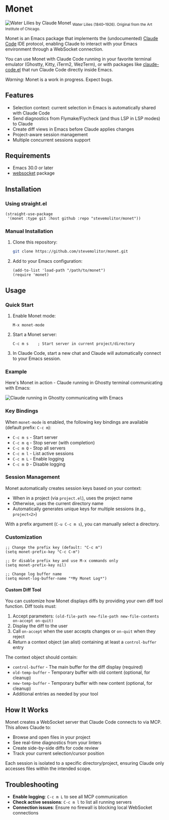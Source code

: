 # Monet

![Water Lilies by Claude Monet](https://cdn.zappy.app/669c203862db189e5bfd2055f3a99bc4.png)
<sub>Water Lilies (1840–1926). Original from the Art Institute of Chicago.</sub>

Monet is an Emacs package that implements the (undocumented) [Claude Code](https://docs.anthropic.com/en/docs/claude-code) IDE protocol, enabling Claude to interact with your Emacs environment through a WebSocket connection.

You can use Monet with Claude Code running in your favorite terminal emulator (Ghostty, Kitty, iTerm2, WezTerm), or with packages like [claude-code.el](https://github.com/stevemolitor/claude-code.el) that run Claude Code directly inside Emacs.

_Warning:_ Monet is a work in progress. Expect bugs. 

## Features

- Selection context: current selection in Emacs is automatically shared with Claude Code
- Send diagnostics from Flymake/Flycheck (and thus LSP in LSP modes) to Claude
- Create diff views in Emacs before Claude applies changes
- Project-aware session management
- Multiple concurrent sessions support

## Requirements

- Emacs 30.0 or later
- [websocket](https://github.com/ahyatt/emacs-websocket) package

## Installation

### Using straight.el

```elisp
(straight-use-package
 '(monet :type git :host github :repo "stevemolitor/monet"))
```

### Manual Installation

1. Clone this repository:
   ```bash
   git clone https://github.com/stevemolitor/monet.git
   ```

2. Add to your Emacs configuration:
   ```elisp
   (add-to-list 'load-path "/path/to/monet")
   (require 'monet)
   ```

## Usage

### Quick Start

1. Enable Monet mode:
   ```elisp
   M-x monet-mode
   ```

2. Start a Monet server:
   ```
   C-c m s    ; Start server in current project/directory
   ```

3. In Claude Code, start a new chat and Claude will automatically connect to your Emacs session.

### Example

Here's Monet in action - Claude running in Ghostty terminal communicating with Emacs:

![Claude running in Ghostty communicating with Emacs](https://cdn.zappy.app/d38bcc5c3ee4894795dbbc5c1cd062e4.png)

### Key Bindings

When `monet-mode` is enabled, the following key bindings are available (default prefix: `C-c m`):

- `C-c m s` - Start server
- `C-c m q` - Stop server (with completion)
- `C-c m Q` - Stop all servers
- `C-c m l` - List active sessions
- `C-c m L` - Enable logging
- `C-c m D` - Disable logging

### Session Management

Monet automatically creates session keys based on your context:
- When in a project (via `project.el`), uses the project name
- Otherwise, uses the current directory name
- Automatically generates unique keys for multiple sessions (e.g., `project<2>`)

With a prefix argument (`C-u C-c m s`), you can manually select a directory.

### Customization

```elisp
;; Change the prefix key (default: "C-c m")
(setq monet-prefix-key "C-c C-m")

;; Or disable prefix key and use M-x commands only
(setq monet-prefix-key nil)

;; Change log buffer name
(setq monet-log-buffer-name "*My Monet Log*")
```

#### Custom Diff Tool

You can customize how Monet displays diffs by providing your own diff tool function. Diff tools must:

1. Accept parameters: `(old-file-path new-file-path new-file-contents on-accept on-quit)`
2. Display the diff to the user
3. Call `on-accept` when the user accepts changes or `on-quit` when they reject
4. Return a context object (an alist) containing at least a `control-buffer` entry

The context object should contain:
- `control-buffer` - The main buffer for the diff display (required)
- `old-temp-buffer` - Temporary buffer with old content (optional, for cleanup)
- `new-temp-buffer` - Temporary buffer with new content (optional, for cleanup)
- Additional entries as needed by your tool

## How It Works

Monet creates a WebSocket server that Claude Code connects to via MCP. This allows Claude to:

- Browse and open files in your project
- See real-time diagnostics from your linters
- Create side-by-side diffs for code review
- Track your current selection/cursor position

Each session is isolated to a specific directory/project, ensuring Claude only accesses files within the intended scope.

## Troubleshooting

- **Enable logging**: `C-c m L` to see all MCP communication
- **Check active sessions**: `C-c m l` to list all running servers
- **Connection issues**: Ensure no firewall is blocking local WebSocket connections
